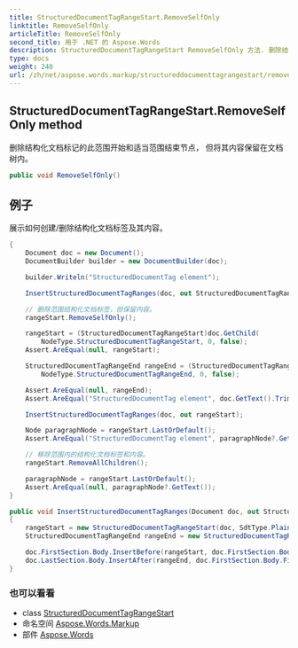 ```yaml
---
title: StructuredDocumentTagRangeStart.RemoveSelfOnly
linktitle: RemoveSelfOnly
articleTitle: RemoveSelfOnly
second_title: 用于 .NET 的 Aspose.Words
description: StructuredDocumentTagRangeStart RemoveSelfOnly 方法. 删除结构化文档标记的此范围开始和适当范围结束节点 但将其内容保留在文档树内 在 C#.
type: docs
weight: 240
url: /zh/net/aspose.words.markup/structureddocumenttagrangestart/removeselfonly/
---
```

## StructuredDocumentTagRangeStart.RemoveSelfOnly method

删除结构化文档标记的此范围开始和适当范围结束节点， 但将其内容保留在文档树内。

```csharp
public void RemoveSelfOnly()
```

## 例子

展示如何创建/删除结构化文档标签及其内容。

```csharp
{
    Document doc = new Document();
    DocumentBuilder builder = new DocumentBuilder(doc);

    builder.Writeln("StructuredDocumentTag element");

    InsertStructuredDocumentTagRanges(doc, out StructuredDocumentTagRangeStart rangeStart);

    // 删除范围结构化文档标签，但保留内容。
    rangeStart.RemoveSelfOnly();

    rangeStart = (StructuredDocumentTagRangeStart)doc.GetChild(
        NodeType.StructuredDocumentTagRangeStart, 0, false);
    Assert.AreEqual(null, rangeStart);

    StructuredDocumentTagRangeEnd rangeEnd = (StructuredDocumentTagRangeEnd)doc.GetChild(
        NodeType.StructuredDocumentTagRangeEnd, 0, false);

    Assert.AreEqual(null, rangeEnd);
    Assert.AreEqual("StructuredDocumentTag element", doc.GetText().Trim());

    InsertStructuredDocumentTagRanges(doc, out rangeStart);

    Node paragraphNode = rangeStart.LastOrDefault();
    Assert.AreEqual("StructuredDocumentTag element", paragraphNode?.GetText().Trim());

    // 移除范围内的结构化文档标签和内容。
    rangeStart.RemoveAllChildren();

    paragraphNode = rangeStart.LastOrDefault();
    Assert.AreEqual(null, paragraphNode?.GetText());
}

public void InsertStructuredDocumentTagRanges(Document doc, out StructuredDocumentTagRangeStart rangeStart)
{
    rangeStart = new StructuredDocumentTagRangeStart(doc, SdtType.PlainText);
    StructuredDocumentTagRangeEnd rangeEnd = new StructuredDocumentTagRangeEnd(doc, rangeStart.Id);

    doc.FirstSection.Body.InsertBefore(rangeStart, doc.FirstSection.Body.FirstParagraph);
    doc.LastSection.Body.InsertAfter(rangeEnd, doc.FirstSection.Body.FirstParagraph);
}
```

### 也可以看看

* class [StructuredDocumentTagRangeStart](../)
* 命名空间 [Aspose.Words.Markup](../../../aspose.words.markup/)
* 部件 [Aspose.Words](../../../)
